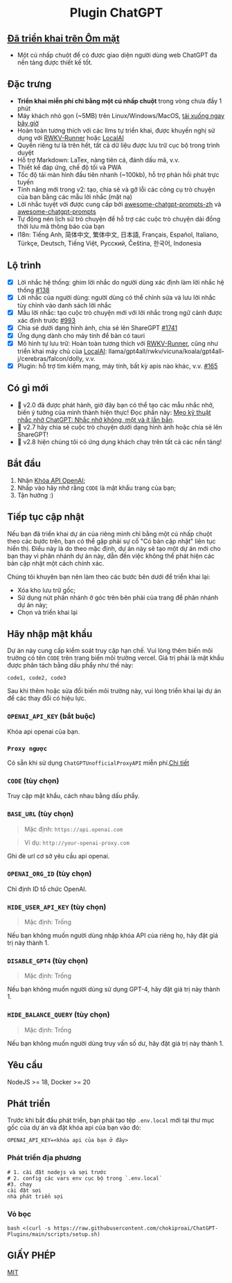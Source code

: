 <h1 align="center">Plugin ChatGPT</h1>

  ## [Đã triển khai trên Ôm mặt](https://huggingface.co/login?next=%2Fspaces%2Fngoctuanai%2Fchatgptfree%3Fduplicate%3Dtrue)

- Một cú nhấp chuột để có được giao diện người dùng web ChatGPT đa nền tảng được thiết kế tốt.

## Đặc trưng
- **Triển khai miễn phí chỉ bằng một cú nhấp chuột** trong vòng chưa đầy 1 phút
- Máy khách nhỏ gọn (~5MB) trên Linux/Windows/MacOS, [tải xuống ngay bây giờ](https://github.com/Yidadaa/ChatGPT-Next-Web/releases)
- Hoàn toàn tương thích với các llms tự triển khai, được khuyến nghị sử dụng với [RWKV-Runner](https://github.com/josStorer/RWKV-Runner) hoặc [LocalAI](https://github.com/go-skynet/LocalAI)
- Quyền riêng tư là trên hết, tất cả dữ liệu được lưu trữ cục bộ trong trình duyệt
- Hỗ trợ Markdown: LaTex, nàng tiên cá, đánh dấu mã, v.v.
- Thiết kế đáp ứng, chế độ tối và PWA
- Tốc độ tải màn hình đầu tiên nhanh (~100kb), hỗ trợ phản hồi phát trực tuyến
- Tính năng mới trong v2: tạo, chia sẻ và gỡ lỗi các công cụ trò chuyện của bạn bằng các mẫu lời nhắc (mặt nạ)
- Lời nhắc tuyệt vời được cung cấp bởi [awesome-chatgpt-prompts-zh](https://github.com/PlexPt/awesome-chatgpt-prompts-zh) và [awesome-chatgpt-prompts](https://github.com/f/awesome-chatgpt-prompt)
- Tự động nén lịch sử trò chuyện để hỗ trợ các cuộc trò chuyện dài đồng thời lưu mã thông báo của bạn
- I18n: Tiếng Anh, 简体中文, 繁体中文, 日本語, Français, Español, Italiano, Türkçe, Deutsch, Tiếng Việt, Русский, Čeština, 한국어, Indonesia
## Lộ trình
- [x] Lời nhắc hệ thống: ghim lời nhắc do người dùng xác định làm lời nhắc hệ thống [#138](https://github.com/Yidadaa/ChatGPT-Next-Web/issues/138)
- [x] Lời nhắc của người dùng: người dùng có thể chỉnh sửa và lưu lời nhắc tùy chỉnh vào danh sách lời nhắc
- [x] Mẫu lời nhắc: tạo cuộc trò chuyện mới với lời nhắc trong ngữ cảnh được xác định trước [#993](https://github.com/Yidadaa/ChatGPT-Next-Web/issues/993)
- [x] Chia sẻ dưới dạng hình ảnh, chia sẻ lên ShareGPT [#1741](https://github.com/Yidadaa/ChatGPT-Next-Web/pull/1741)
- [x] Ứng dụng dành cho máy tính để bàn có tauri
- [x] Mô hình tự lưu trữ: Hoàn toàn tương thích với [RWKV-Runner](https://github.com/josStorer/RWKV-Runner), cũng như triển khai máy chủ của [LocalAI](https://github.com/go-skynet/LocalAI): llama/gpt4all/rwkv/vicuna/koala/gpt4all-j/cerebras/falcon/dolly, v.v.
- [x] Plugin: hỗ trợ tìm kiếm mạng, máy tính, bất kỳ apis nào khác, v.v. [#165](https://github.com/Yidadaa/ChatGPT-Next-Web/issues/165)
## Có gì mới
- 🚀 v2.0 đã được phát hành, giờ đây bạn có thể tạo các mẫu nhắc nhở, biến ý tưởng của mình thành hiện thực! Đọc phần này: [Mẹo kỹ thuật nhắc nhở ChatGPT: Nhắc nhở không, một và ít lần bắn](https://www.allabtai.com/prompt-engineering-tips-zero-one-and-few-shot-prompting/).
- 🚀 v2.7 hãy chia sẻ cuộc trò chuyện dưới dạng hình ảnh hoặc chia sẻ lên ShareGPT!
- 🚀 v2.8 hiện chúng tôi có ứng dụng khách chạy trên tất cả các nền tảng!
## Bắt đầu
1. Nhận [Khóa API OpenAI](https://platform.openai.com/account/api-keys);
2. Nhấp vào hãy nhớ rằng `CODE` là mật khẩu trang của bạn;
3. Tận hưởng :)
## Tiếp tục cập nhật
Nếu bạn đã triển khai dự án của riêng mình chỉ bằng một cú nhấp chuột theo các bước trên, bạn có thể gặp phải sự cố "Có bản cập nhật" liên tục hiển thị. Điều này là do theo mặc định, dự án này sẽ tạo một dự án mới cho bạn thay vì phân nhánh dự án này, dẫn đến việc không thể phát hiện các bản cập nhật một cách chính xác.

Chúng tôi khuyên bạn nên làm theo các bước bên dưới để triển khai lại:

- Xóa kho lưu trữ gốc;
- Sử dụng nút phân nhánh ở góc trên bên phải của trang để phân nhánh dự án này;
- Chọn và triển khai lại
## Hãy nhập mật khẩu
Dự án này cung cấp kiểm soát truy cập hạn chế. Vui lòng thêm biến môi trường có tên `CODE` trên trang biến môi trường vercel. Giá trị phải là mật khẩu được phân tách bằng dấu phẩy như thế này:

```
code1, code2, code3
```

Sau khi thêm hoặc sửa đổi biến môi trường này, vui lòng triển khai lại dự án để các thay đổi có hiệu lực.
### `OPENAI_API_KEY` (bắt buộc)

Khóa api openai của bạn.

### `Proxy ngược`

Có sẵn khi sử dụng `ChatGPTUnofficialProxyAPI` miễn phí.[Chi tiết](https://github.com/chokiproai/ChatGPT-Plugins/blob/master/api%20free.md)

### `CODE` (tùy chọn)

Truy cập mật khẩu, cách nhau bằng dấu phẩy.

### `BASE_URL` (tùy chọn)

> Mặc định: `https://api.openai.com`

> Ví dụ: `http://your-openai-proxy.com`

Ghi đè url cơ sở yêu cầu api openai.

### `OPENAI_ORG_ID` (tùy chọn)

Chỉ định ID tổ chức OpenAI.

### `HIDE_USER_API_KEY` (tùy chọn)

> Mặc định: Trống

Nếu bạn không muốn người dùng nhập khóa API của riêng họ, hãy đặt giá trị này thành 1.

### `DISABLE_GPT4` (tùy chọn)

> Mặc định: Trống

Nếu bạn không muốn người dùng sử dụng GPT-4, hãy đặt giá trị này thành 1.

### `HIDE_BALANCE_QUERY` (tùy chọn)

> Mặc định: Trống

Nếu bạn không muốn người dùng truy vấn số dư, hãy đặt giá trị này thành 1.

## Yêu cầu

NodeJS >= 18, Docker >= 20

## Phát triển

Trước khi bắt đầu phát triển, bạn phải tạo tệp `.env.local` mới tại thư mục gốc của dự án và đặt khóa api của bạn vào đó:

```
OPENAI_API_KEY=<khóa api của bạn ở đây>

```

### Phát triển địa phương

``` vỏ
# 1. cài đặt nodejs và sợi trước
# 2. config các vars env cục bộ trong `.env.local`
#3. chạy
cài đặt sợi
nhà phát triển sợi
```

### Vỏ bọc

``` vỏ
bash <(curl -s https://raw.githubusercontent.com/chokiproai/ChatGPT-Plugins/main/scripts/setup.sh)
```

## GIẤY PHÉP

[MIT](https://opensource.org/license/mit/)
